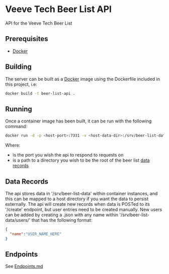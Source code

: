 # Veeve Tech Beer List API

API for the Veeve Tech Beer List

## Prerequisites

- [Docker][]

## Building

The server can be built as a [Docker][] image using the Dockerfile included in this project, i.e:

```sh
docker build -t beer-list-api .
```

## Running

Once a container image has been built, it can be run with the following command:

```sh
docker run -d -p <host-port>:7331 -v <host-data-dir>:/srv/beer-list-data beer-list-api
```

Where:
  - <host-port> is the port you wish the api to respond to requests on
  - <host-data-dir> is a path to a directory you wish to be the root of the beer list [data records](#data-records)

## Data Records

The api stores data in '/srv/beer-list-data' within container instances, and this can be mapped to a host directory if you want the data to persist externally. The api will create new records when data is POSTed to its '/create' endpoint, but user entries need to be created manually. New users can be added by creating a .json with any name within '/srv/beer-list-data/users/' that has the following format:

```json
{
  "name":"USER_NAME_HERE"
}
```

## Endpoints

See [Endpoints.md](/Endpoints.md)


[Docker]: https://www.docker.com/
